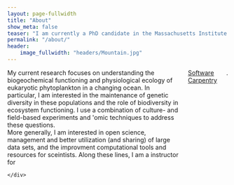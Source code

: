 ```yaml
---
layout: page-fullwidth
title: "About"
show_meta: false
teaser: "I am currently a PhD candidate in the Massachusetts Institute of Technology (<a href="http://www.mit.edu/">MIT</a) & Woods Hole Oceanographic Institution (<a href="http://www.whoi.edu/">WHOI</a>) <a href="https://mit.whoi.edu/">Joint Program</a> in Biological Oceanography and am co-advised by Dr. Sonya Dyhrman (<a href="http://www.ldeo.columbia.edu/">Lamont Doherty Earth Observatory</a>], Columbia University) and Dr. Elizabeth Kujawinski (Chemistry Department, WHOI)."
permalink: "/about/"
header:
    image_fullwidth: "headers/Mountain.jpg"
---
```


<div class="row">
  <div class="medium-7 columns"> 
My current research focuses on understanding the biogeochemical functioning and physiological ecology of eukaryotic phytoplankton in a changing ocean. In particular, I am interested in the maintenance of genetic diversity in these populations and the role of biodiversity in ecosystem functioning. I use a combination of culture- and field-based experiments and 'omic techniques to address these questions.<br>
More generally, I am interested in open science, management and better utilization (and sharing) of large data sets, and the improvment computational tools and resources for sceintists. Along these lines, I am a instructor for <a href="http://www.software-carpentry.org/">Software Carpentry</a>. 
  </div>
  <div class="medium-5 columns">
  
    </div>
</div>

